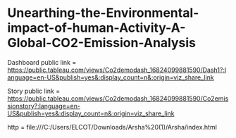 # Unearthing-the-Environmental-impact-of-human-Activity-A-Global-CO2-Emission-Analysis


Dashboard public link = https://public.tableau.com/views/Co2demodash_16824099881590/Dash1?:language=en-US&publish=yes&:display_count=n&:origin=viz_share_link

Story public link = https://public.tableau.com/views/Co2demodash_16824099881590/Co2emissionstory?:language=en-US&publish=yes&:display_count=n&:origin=viz_share_link

http = file:///C:/Users/ELCOT/Downloads/Arsha%20(1)/Arsha/index.html
